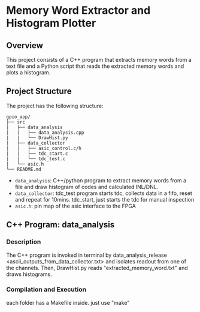 # Memory Word Extractor and Histogram Plotter

## Overview

This project consists of a C++ program that extracts memory words from a text file and a Python script that reads the extracted memory words and plots a histogram.

## Project Structure
The project has the following structure:
```
gpio_app/
├── src
|   ├── data_analysis
|   |   ├── data_analysis.cpp
|   |   └── DrawHist.py
|   ├── data_collector
|   |   ├── asic_control.c/h
|   |   ├── tdc_start.c
|   |   └── tdc_test.c
|   └── asic.h
└── README.md
```
- `data_analysis`: C++/python program to extract memory words from a file and draw histogram of codes and calculated INL/DNL.
- `data_collector`: tdc_test program starts tdc, collects data in a fifo, reset and repeat for 10mins. tdc_start, just starts the tdc for manual inspection
- `asic.h`: pin map of the asic interface to the FPGA

## C++ Program: data_analysis

### Description

The C++ program is invoked in terminal by data_analysis_release <ascii_outputs_from_data_collector.txt> <number of packet to extract> and isolates readout from one of the channels. Then, DrawHist.py reads "extracted_memory_word.txt" and draws histograms.

### Compilation and Execution

each folder has a Makefile inside. just use "make"